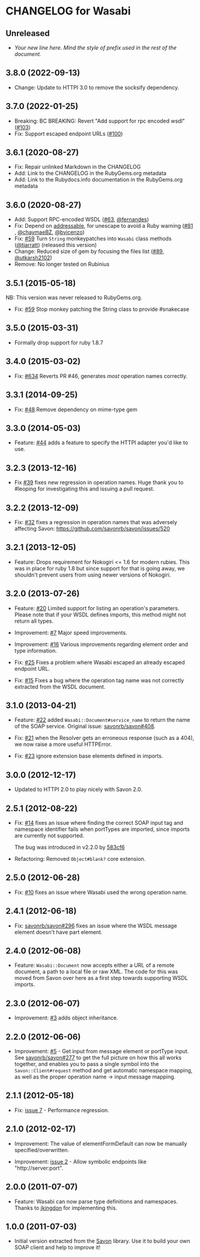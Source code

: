 # CHANGELOG for Wasabi

## Unreleased

- _Your new line here. Mind the style of prefix used in the rest of the document._

## 3.8.0 (2022-09-13)

- Change: Update to HTTPI 3.0 to remove the socksify dependency.

## 3.7.0 (2022-01-25)

- Breaking: BC BREAKING: Revert "Add support for rpc encoded wsdl" ([#103](https://github.com/savonrb/wasabi/pull/103))
- Fix: Support escaped endpoint URLs ([#100](https://github.com/savonrb/wasabi/pull/100))

## 3.6.1 (2020-08-27)

- Fix: Repair unlinked Markdown in the CHANGELOG
- Add: Link to the CHANGELOG in the RubyGems.org metadata
- Add: Link to the Rubydocs.info documentation in the RubyGems.org metadata

## 3.6.0 (2020-08-27)

- Add: Support RPC-encoded WSDL ([#63](https://github.com/savonrb/wasabi/pull/63), [@fernandes][])
- Fix: Depend on [addressable](https://github.com/sporkmonger/addressable), for unescape to avoid a Ruby warning ([#81](https://github.com/savonrb/wasabi/pull/81) , [@chaymaeBZ][], [@bvicenzo][])
- Fix: [#59](https://github.com/savonrb/wasabi/issue/59) Turn `String` monkeypatches into `Wasabi` class methods ([@tjarratt][]) (released this version)
- Change: Reduced size of gem by focusing the files list ([#89](https://github.com/savonrb/wasabi/pull/89), [@utkarsh2102][])
- Remove: No longer tested on Rubinius

## 3.5.1 (2015-05-18)

NB: This version was never released to RubyGems.org.

* Fix: [#59](https://github.com/savonrb/wasabi/issue/59) Stop monkey patching the String class to provide #snakecase

## 3.5.0 (2015-03-31)

* Formally drop support for ruby 1.8.7

## 3.4.0 (2015-03-02)

* Fix: [#634](https://github.com/savonrb/savon/issues/634) Reverts PR #46, generates *most* operation names correctly.

## 3.3.1 (2014-09-25)

* Fix: [#48](https://github.com/savonrb/wasabi/issues/48) Remove dependency on mime-type gem

## 3.3.0 (2014-05-03)
* Feature: [#44](https://github.com/savonrb/wasabi/pull/44) adds a feature to specify the HTTPI adapter you'd like to use.

## 3.2.3 (2013-12-16)
* Fix [#39](https://github.com/savonrb/wasabi/pull/39) fixes new regression in operation names. Huge thank you to #leoping for investigating this and issuing a pull request.

## 3.2.2 (2013-12-09)

* Fix: [#32](https://github.com/savonrb/wasabi/issues/32) fixes a regression in operation names that was adversely affecting Savon: https://github.com/savonrb/savon/issues/520

## 3.2.1 (2013-12-05)

* Feature: Drops requirement for Nokogiri <= 1.6 for modern rubies. This was in place for ruby 1.8 but since support for that is going away, we shouldn't prevent users from using newer versions of Nokogiri.

## 3.2.0 (2013-07-26)

* Feature: [#20](https://github.com/savonrb/wasabi/issues/20) Limited support for listing an
  operation's parameters. Please note that if your WSDL defines imports, this method might
  not return all types.

* Improvement: [#7](https://github.com/savonrb/wasabi/issues/7) Major speed improvements.

* Improvement: [#16](https://github.com/savonrb/wasabi/issues/16) Various improvements regarding
  element order and type information.

* Fix: [#25](https://github.com/savonrb/wasabi/issues/25) Fixes a problem where Wasabi escaped
  an already escaped endpoint URL.

* Fix: [#15](https://github.com/savonrb/wasabi/issues/15) Fixes a bug where the operation tag
  name was not correctly extracted from the WSDL document.

## 3.1.0 (2013-04-21)

* Feature: [#22](https://github.com/savonrb/wasabi/issues/22) added `Wasabi::Document#service_name`
  to return the name of the SOAP service. Original issue: [savonrb/savon#408](https://github.com/savonrb/savon/pull/408).

* Fix: [#21](https://github.com/savonrb/wasabi/issues/21) when the Resolver gets an
  erroneous response (such as a 404), we now raise a more useful HTTPError.

* Fix: [#23](https://github.com/savonrb/wasabi/issues/23) ignore extension base elements
  defined in imports.

## 3.0.0 (2012-12-17)

* Updated to HTTPI 2.0 to play nicely with Savon 2.0.

## 2.5.1 (2012-08-22)

* Fix: [#14](https://github.com/savonrb/wasabi/issues/14) fixes an issue where
  finding the correct SOAP input tag and namespace identifier fails when portTypes
  are imported, since imports are currently not supported.

  The bug was introduced in v2.2.0 by [583cf6](https://github.com/savonrb/wasabi/commit/583cf658f1953411a7a7a4c22923fa0a046c8d6d)

* Refactoring: Removed `Object#blank?` core extension.

## 2.5.0 (2012-06-28)

* Fix: [#10](https://github.com/savonrb/wasabi/issues/10) fixes an issue where
  Wasabi used the wrong operation name.

## 2.4.1 (2012-06-18)

* Fix: [savonrb/savon#296](https://github.com/savonrb/savon/issues/296) fixes an issue where
  the WSDL message element doesn't have part element.

## 2.4.0 (2012-06-08)

* Feature: `Wasabi::Document` now accepts either a URL of a remote document,
  a path to a local file or raw XML. The code for this was moved from Savon over
  here as a first step towards supporting WSDL imports.

## 2.3.0 (2012-06-07)

* Improvement: [#3](https://github.com/savonrb/wasabi/pull/3) adds object inheritance.

## 2.2.0 (2012-06-06)

* Improvement: [#5](https://github.com/savonrb/wasabi/pull/5) - Get input from message
  element or portType input. See [savonrb/savon#277](https://github.com/savonrb/savon/pull/277)
  to get the full picture on how this all works together, and enables you to pass a single
  symbol into the `Savon::Client#request` method and get automatic namespace mapping, as well
  as the proper operation name -> input message mapping.

## 2.1.1 (2012-05-18)

* Fix: [issue 7](https://github.com/savonrb/wasabi/issues/7) - Performance regression.

## 2.1.0 (2012-02-17)

* Improvement: The value of elementFormDefault can now be manually specified/overwritten.

* Improvement: [issue 2](https://github.com/savonrb/wasabi/issues/2) - Allow symbolic endpoints
  like "http://server:port".

## 2.0.0 (2011-07-07)

* Feature: Wasabi can now parse type definitions and namespaces.
  Thanks to [jkingdon](https://github.com/jkingdon) for implementing this.

## 1.0.0 (2011-07-03)

* Initial version extracted from the [Savon](http://rubygems.org/gems/savon) library.
  Use it to build your own SOAP client and help to improve it!

[@fernandes]: https://github.com/fernandes
[@utkarsh2102]: https://github.com/utkarsh2102
[@tjarratt]: https://github.com/tjarratt
[@chaymaeBZ]: https://github.com/chaymaeBZ
[@bvicenzo]: https://github.com/bvicenzo
